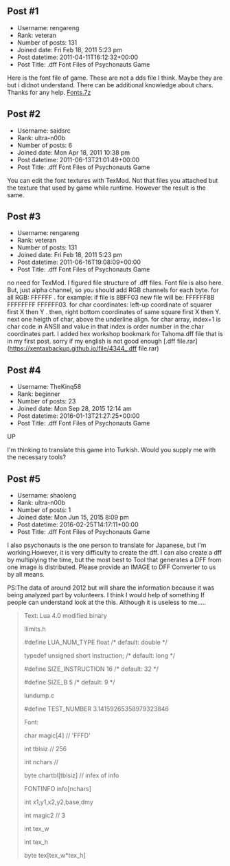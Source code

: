 ## Post #1
- Username: rengareng
- Rank: veteran
- Number of posts: 131
- Joined date: Fri Feb 18, 2011 5:23 pm
- Post datetime: 2011-04-11T16:12:32+00:00
- Post Title: .dff Font Files of Psychonauts Game

Here is the font file of game. These are not a dds file I think. Maybe they are but i didnot understand. There can be additional knowledge about chars.
Thanks for any help.
[Fonts.7z](https://xentaxbackup.github.io/file/4206_Fonts.7z)
## Post #2
- Username: saidsrc
- Rank: ultra-n00b
- Number of posts: 6
- Joined date: Mon Apr 18, 2011 10:38 pm
- Post datetime: 2011-06-13T21:01:49+00:00
- Post Title: .dff Font Files of Psychonauts Game

You can edit the font textures with TexMod. Not that files you attached but the texture that used by game while runtime. However the result is the same.
## Post #3
- Username: rengareng
- Rank: veteran
- Number of posts: 131
- Joined date: Fri Feb 18, 2011 5:23 pm
- Post datetime: 2011-06-16T19:08:09+00:00
- Post Title: .dff Font Files of Psychonauts Game

no need for TexMod. I figured file structure of .dff files. Font file is also here. But, just alpha channel, so you should add RGB channels for each byte. for all RGB: FFFFFF .  for example: if file is 8BFF03 new file will be: FFFFFF8B FFFFFFFF FFFFFF03. 
for char coordinates: left-up coordinate of squarer first X then Y . then, right bottom coordinates of same square first X then Y. next one heigth of char, above the underline align. 
for char array, index+1 is char code in ANSII and value in that index is order number in the char coordinates part.
I added hex workshop bookmark for Tahoma.dff file that is in my first post.
sorry if my english is not good enough
[.dff file.rar](https://xentaxbackup.github.io/file/4344_.dff file.rar)
## Post #4
- Username: TheKinq58
- Rank: beginner
- Number of posts: 23
- Joined date: Mon Sep 28, 2015 12:14 am
- Post datetime: 2016-01-13T21:27:25+00:00
- Post Title: .dff Font Files of Psychonauts Game

UP

I'm thinking to translate this game into Turkish. Would you supply me with the necessary tools?
## Post #5
- Username: shaolong
- Rank: ultra-n00b
- Number of posts: 1
- Joined date: Mon Jun 15, 2015 8:09 pm
- Post datetime: 2016-02-25T14:17:11+00:00
- Post Title: .dff Font Files of Psychonauts Game

I also psychonauts is the one person to translate for Japanese, but I'm working.However, it is very difficulty to create the dff.
I can also create a dff by multiplying the time, but the most best to Tool that generates a DFF from one image is distributed.
Please provide an IMAGE  to DFF Converter to us by all means.

PS:The data of around 2012 but will share the information because it was being analyzed part by volunteers.
I think I would help of something If people can understand look at the this. Although it is useless to me.....

> Text: Lua 4.0 modified binary
>
> 
>
> llimits.h
>
> #define LUA_NUM_TYPE float  /* default: double */
>
> 
>
> typedef unsigned short Instruction; /* default: long */
>
> 
>
> #define SIZE_INSTRUCTION        16 /* default: 32 */
>
> #define SIZE_B          5 /* default: 9 */
>
> 
>
> lundump.c
>
> #define TEST_NUMBER 3.14159265358979323846
>
> 
>
> Font:
>
> 
>
> char magic[4]  // 'FFFD'
>
> int tblsiz     // 256
>
> int nchars     // 
>
> byte chartbl[tblsiz] // infex of info
>
> FONTINFO info[nchars]
>
>   int x1,y1,x2,y2,base,dmy
>
> 
>
> int magic2     // 3
>
> int tex_w
>
> int tex_h
>
> byte tex[tex_w*tex_h]
